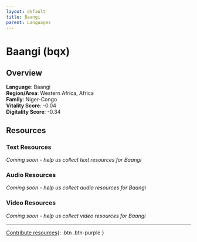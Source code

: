 ```yaml
---
layout: default
title: Baangi
parent: Languages
---
```


# Baangi (bqx)

## Overview

**Language**: Baangi  
**Region/Area**: Western Africa, Africa  
**Family**: Niger-Congo  
**Vitality Score**: -0.04  
**Digitality Score**: -0.34  

## Resources

### Text Resources
*Coming soon - help us collect text resources for Baangi*

### Audio Resources
*Coming soon - help us collect audio resources for Baangi*

### Video Resources
*Coming soon - help us collect video resources for Baangi*

---

[Contribute resources](https://fairtrain.github.io/){: .btn .btn-purple }
